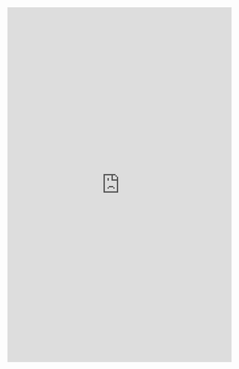 <iframe class="repl" width="100%" height="800px" frameborder="0" src="https://repl.it/@azablan/threeInARow?lite=true"></iframe>
